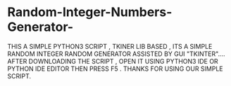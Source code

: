 # Random-Integer-Numbers-Generator-
THIS A SIMPLE PYTHON3 SCRIPT , TKINER LIB BASED , ITS A SIMPLE RANDOM INTEGER RANDOM GENERATOR ASSISTED BY GUI "TKINTER"....
AFTER DOWNLOADING THE SCRIPT , OPEN IT USING PYTHON3 IDE OR PYTHON IDE EDITOR THEN PRESS F5 .
THANKS FOR USING OUR SIMPLE SCRIPT.
